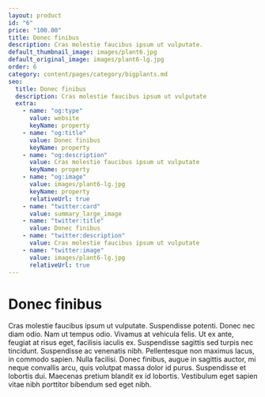```yaml
---
layout: product
id: "6"
price: "100.00"
title: Donec finibus
description: Cras molestie faucibus ipsum ut vulputate.
default_thumbnail_image: images/plant6.jpg
default_original_image: images/plant6-lg.jpg
order: 6
category: content/pages/category/bigplants.md
seo:
  title: Donec finibus
  description: Cras molestie faucibus ipsum ut vulputate
  extra:
    - name: "og:type"
      value: website
      keyName: property
    - name: "og:title"
      value: Donec finibus
      keyName: property
    - name: "og:description"
      value: Cras molestie faucibus ipsum ut vulputate
      keyName: property
    - name: "og:image"
      value: images/plant6-lg.jpg
      keyName: property
      relativeUrl: true
    - name: "twitter:card"
      value: summary_large_image
    - name: "twitter:title"
      value: Donec finibus
    - name: "twitter:description"
      value: Cras molestie faucibus ipsum ut vulputate
    - name: "twitter:image"
      value: images/plant6-lg.jpg
      relativeUrl: true
---
```


# Donec finibus

Cras molestie faucibus ipsum ut vulputate. Suspendisse potenti. Donec nec diam odio. Nam ut tempus odio. Vivamus at vehicula felis. Ut ex ante, feugiat at risus eget, facilisis iaculis ex. Suspendisse sagittis sed turpis nec tincidunt. Suspendisse ac venenatis nibh. Pellentesque non maximus lacus, in commodo sapien. Nulla facilisi. Donec finibus, augue in sagittis auctor, mi neque convallis arcu, quis volutpat massa dolor id purus. Suspendisse et lobortis dui. Maecenas pretium blandit ex id lobortis. Vestibulum eget sapien vitae nibh porttitor bibendum sed eget nibh.
